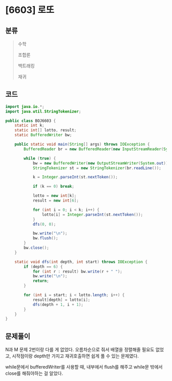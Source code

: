 # [6603] 로또

## 분류
> 수학
> 
> 조합론
> 
> 백트래킹
> 
> 재귀

## 코드
```java
import java.io.*;
import java.util.StringTokenizer;

public class BOJ6603 {
    static int k;
    static int[] lotto, result;
    static BufferedWriter bw;

    public static void main(String[] args) throws IOException {
        BufferedReader br = new BufferedReader(new InputStreamReader(System.in));

        while (true) {
            bw = new BufferedWriter(new OutputStreamWriter(System.out));
            StringTokenizer st = new StringTokenizer(br.readLine());

            k = Integer.parseInt(st.nextToken());

            if (k == 0) break;

            lotto = new int[k];
            result = new int[6];

            for (int i = 0; i < k; i++) {
                lotto[i] = Integer.parseInt(st.nextToken());
            }
            dfs(0, 0);

            bw.write("\n");
            bw.flush();
        }
        bw.close();
    }

    static void dfs(int depth, int start) throws IOException {
        if (depth == 6) {
            for (int r : result) bw.write(r + " ");
            bw.write("\n");
            return;
        }

        for (int i = start; i < lotto.length; i++) {
            result[depth] = lotto[i];
            dfs(depth + 1, i + 1);
        }
    }
}
```

## 문제풀이

N과 M 문제 2번이랑 다를 게 없었다. 오름차순으로 줘서 배열을 정렬해줄 필요도 없었고, 시작점이랑 depth만 가지고 재귀호출하면 쉽게 풀 수 있는 문제였다.  

while문에서 bufferedWriter를 사용할 때, 내부에서 flush를 해주고 while문 밖에서 close를 해줘야하는 걸 알았다.

